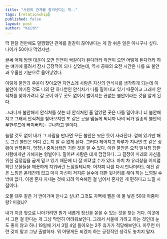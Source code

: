 ```yaml
---
title: "사람의 관계를 잘라낸다는 게.."
tags: [relationship]
published: false
layout: post
author: "Keith"
---
```


딱 한달 전만해도 멀쩡했던 관계를 칼같이 끊어낸다는 게 참 쉬운 일은 아니구나 싶다. 나이가 50이나 먹었지만.

글쎄 어제 밤엔 대운이 오면 인연이 싹갈이가 된다더라 악연이 오면 어떻게 된다더라 하는 얘기에 홀려서 잠시 긍정적이 되나 싶었는데, 역시 공복의 오전 시간은 나를 또 불안과 우울한 기분으로 몰아넣었다.

이렇게 불안과 우울이 찾아오면 자연스레 사람은 자신의 안식처를 생각하게 되는데 이 불안이 야기된 것도 나의 단 하나뿐인 안식처가 나를 밀어내고 있기 때문이고 그래서 안식처를 찾아가려니 갈 곳이 아무 곳도 없어서 벌어지는 끊없는 불안이라는 것을 알게 된다.

그러니까 불안해서 안식처를 찾는 데 안식처인 줄 알았던 곳은 나를 밀어내니 더 불안해지고 그래서 안식처를 찾아보지만 또 같은 곳을 맴돌게 되니까 나의 뇌가 일종의 불안의 무한루프에 빠져버리는 구나하고 말이다.

놀랄 것도 없이 내가 그 사람을 만나면 모든 불안은 씻은 듯이 사라진다. 곁에 있기만 해도 그런 불안은 어디 갔는지 알 수 없게 된다. 그러다 헤어지고 하루가 지나면 또 같은 상황이 반복된다.
엄청난 중독상태인 거란 것을 알 수 있다. 이런 불안은 오직 밀쳐짐 당한 사람에게만 가해지는 형벌이다. 밀어낸 사람은 대개 덤덤하다. 그 결정이 미래의 자신을 위한 결정임을 굳게 믿고 있기 때문에 더 잘 버텨낼 수가 있다. 마치 차 유리창을 어지럽히던 오물들을 깨끗하게 치워버린 느낌일테니까. 어차피 나를 다시 만나더라도 예전 같은 느낌은 온데간데 없고 마치 자신이 저지른 실수에 대한 뒷처리를 해야 하는 느낌일 수 밖에 없다. 이젠 혼자 지내는 것에 되려 익숙해진 걸 넘어서 혼자인 게 편하다고 느낄 시점이다. 

오물 대우 같은 거 받아가며 만나고 싶냐? 그것도 자뻑에 쩔은 애 둘 낳은 50대 아줌마랑? 미쳤냐? 

내가 지금 앞으로 나아가려면 뭔가 새롭게 정신을 쏟을 수 있는 것을 찾는 거다. 이곳에서 그런 걸 한다는 게 그냥 막연히 어려워보인다. 그래서 서울에 가려고 하는 것인데 눈도 좋지 않고 하니 19일에 가서 3월 4일 돌아오는 2주 휴가가 적당해보인다. 아무런 미련 갖지 말고 그냥 출발하자. 뭐 어떻게든 되겠지 하는 긍정적인 생각도 놓치지 말자.